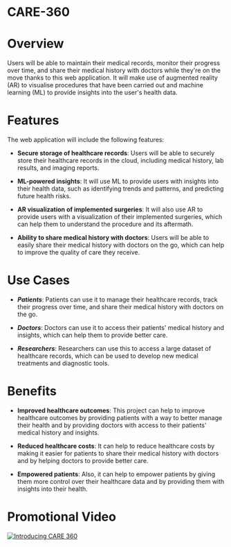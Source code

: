# CARE-360

# Overview

Users will be able to maintain their medical records, monitor their progress over time, and share their medical history with doctors while they're on the move thanks to this web application. It will make use of augmented reality (AR) to visualise procedures that have been carried out and machine learning (ML) to provide insights into the user's health data.

# Features

The web application will include the following features:

- __Secure storage of healthcare records__: Users will be able to securely store their healthcare records in the cloud, including medical history, lab results, and imaging reports.

- __ML-powered insights__: It will use ML to provide users with insights into their health data, such as identifying trends and patterns, and predicting future health risks.

- __AR visualization of implemented surgeries__: It will also use AR to provide users with a visualization of their implemented surgeries, which can help them to understand the procedure and its aftermath.

- __Ability to share medical history with doctors__: Users will be able to easily share their medical history with doctors on the go, which can help to improve the quality of care they receive.

# Use Cases

- __*Patients*__: Patients can use it to manage their healthcare records, track their progress over time, and share their medical history with doctors on the go.

- __*Doctors*__: Doctors can use it to access their patients' medical history and insights, which can help them to provide better care.

- __*Researchers*__: Researchers can use this to access a large dataset of healthcare records, which can be used to develop new medical treatments and diagnostic tools.

# Benefits

- __Improved healthcare outcomes__: This project can help to improve healthcare outcomes by providing patients with a way to better manage their health and by providing doctors with access to their patients' medical history and insights.

- __Reduced healthcare costs__: It can help to reduce healthcare costs by making it easier for patients to share their medical history with doctors and by helping doctors to provide better care.

- __Empowered patients__: Also, it can help to empower patients by giving them more control over their healthcare data and by providing them with insights into their health.


# Promotional Video

[![Introducing CARE 360](https://img.youtube.com/vi/r__xJG56WEE/maxresdefault.jpg)](https://www.youtube.com/watch?v=r__xJG56WEE "Introducing CARE 360")
